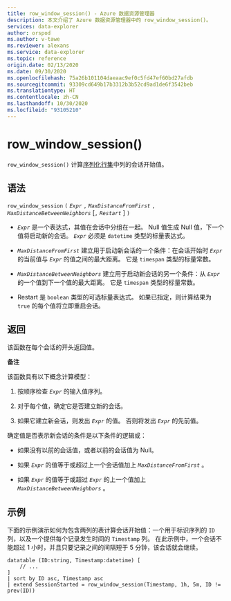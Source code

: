 ```yaml
---
title: row_window_session() - Azure 数据资源管理器
description: 本文介绍了 Azure 数据资源管理器中的 row_window_session()。
services: data-explorer
author: orspod
ms.author: v-tawe
ms.reviewer: alexans
ms.service: data-explorer
ms.topic: reference
origin.date: 02/13/2020
ms.date: 09/30/2020
ms.openlocfilehash: 75a26b101104daeaac9ef0c5fd47ef60bd27afdb
ms.sourcegitcommit: 93309cd649b17b3312b3b52cd9ad1de6f3542beb
ms.translationtype: HT
ms.contentlocale: zh-CN
ms.lasthandoff: 10/30/2020
ms.locfileid: "93105210"
---
```

# <a name="row_window_session"></a>row_window_session()

`row_window_session()` 计算[序列化行集](./windowsfunctions.md#serialized-row-set)中列的会话开始值。

## <a name="syntax"></a>语法

`row_window_session` `(` *`Expr`* `,` *`MaxDistanceFromFirst`* `,` *`MaxDistanceBetweenNeighbors`* [`,` *`Restart`* ] `)`

* *`Expr`* 是一个表达式，其值在会话中分组在一起。
  Null 值生成 Null 值，下一个值将启动新的会话。
  *`Expr`* 必须是 `datetime` 类型的标量表达式。

* *`MaxDistanceFromFirst`* 建立用于启动新会话的一个条件：在会话开始时 *`Expr`* 的当前值与 *`Expr`* 的值之间的最大距离。
  它是 `timespan` 类型的标量常数。

* *`MaxDistanceBetweenNeighbors`* 建立用于启动新会话的另一个条件：从 *`Expr`* 的一个值到下一个值的最大距离。
  它是 `timespan` 类型的标量常数。

* Restart 是 `boolean` 类型的可选标量表达式。 如果已指定，则计算结果为 `true` 的每个值将立即重启会话。

## <a name="returns"></a>返回

该函数在每个会话的开头返回值。

**备注**

该函数具有以下概念计算模型：

1. 按顺序检查 *`Expr`* 的输入值序列。

1. 对于每个值，确定它是否建立新的会话。

1. 如果它建立新会话，则发出 *`Expr`* 的值。 否则将发出 *`Expr`* 的先前值。

确定值是否表示新会话的条件是以下条件的逻辑或：

* 如果没有以前的会话值，或者以前的会话值为 Null。

* 如果 *`Expr`* 的值等于或超过上一个会话值加上 *`MaxDistanceFromFirst`* 。

* 如果 *`Expr`* 的值等于或超过 *`Expr`* 的上一个值加上 *`MaxDistanceBetweenNeighbors`* 。

## <a name="examples"></a>示例

下面的示例演示如何为包含两列的表计算会话开始值：一个用于标识序列的 `ID` 列，以及一个提供每个记录发生时间的 `Timestamp` 列。 在此示例中，一个会话不能超过 1 小时，并且只要记录之间的间隔短于 5 分钟，该会话就会继续。

```kusto
datatable (ID:string, Timestamp:datetime) [
    // ...
]
| sort by ID asc, Timestamp asc
| extend SessionStarted = row_window_session(Timestamp, 1h, 5m, ID != prev(ID))
```